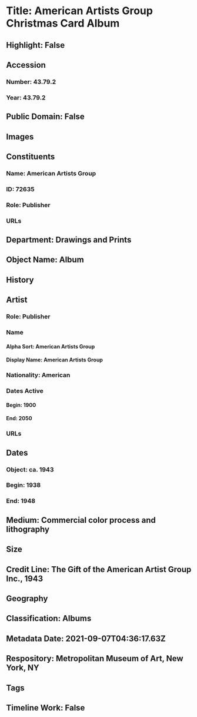 # Title: American Artists Group Christmas Card Album
## Highlight: False
## Accession
### Number: 43.79.2
### Year: 43.79.2
## Public Domain: False
## Images
## Constituents
### Name: American Artists Group
### ID: 72635
### Role: Publisher
### URLs
## Department: Drawings and Prints
## Object Name: Album
## History
## Artist
### Role: Publisher
### Name
#### Alpha Sort: American Artists Group
#### Display Name: American Artists Group
### Nationality: American
### Dates Active
#### Begin: 1900
#### End: 2050
### URLs
## Dates
### Object: ca. 1943
### Begin: 1938
### End: 1948
## Medium: Commercial color process and lithography
## Size
## Credit Line: The Gift of the American Artist Group Inc., 1943
## Geography
## Classification: Albums
## Metadata Date: 2021-09-07T04:36:17.63Z
## Respository: Metropolitan Museum of Art, New York, NY
## Tags
## Timeline Work: False